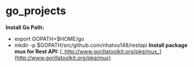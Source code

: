 # go_projects

**Install Go Path:**
 * export GOPATH=$HOME/go
 * mkdir -p $GOPATH/src/github.com/nhatvu148/restapi
**Install package mux for Rest API:** [_http://www.gorillatoolkit.org/pkg/mux_](http://www.gorillatoolkit.org/pkg/mux)

